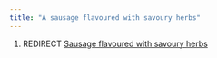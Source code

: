 ```yaml
---
title: "A sausage flavoured with savoury herbs"
---
```


1.  REDIRECT [Sausage flavoured with savoury
    herbs](Sausage_flavoured_with_savoury_herbs "wikilink")